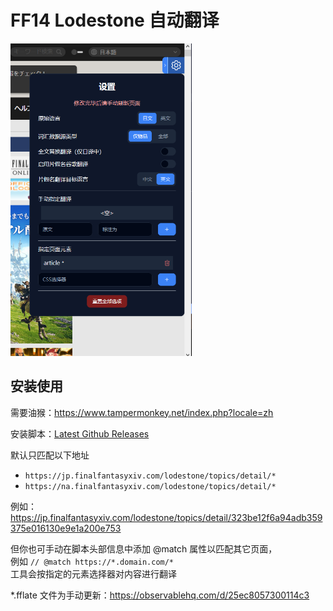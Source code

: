 # FF14 Lodestone 自动翻译

<img alt="screenshot" src="./readme-files/screenshot.png" height="500">

## 安装使用
需要油猴：https://www.tampermonkey.net/index.php?locale=zh

安装脚本：[Latest Github Releases](/UnluckyNinja/ffxiv-lodestone-translation/releases/latest)

默认只匹配以下地址

- `https://jp.finalfantasyxiv.com/lodestone/topics/detail/*`
- `https://na.finalfantasyxiv.com/lodestone/topics/detail/*`

例如： https://jp.finalfantasyxiv.com/lodestone/topics/detail/323be12f6a94adb359375e016130e9e1a200e753

但你也可手动在脚本头部信息中添加 @match 属性以匹配其它页面，  
例如 `// @match https://*.domain.com/*`  
工具会按指定的元素选择器对内容进行翻译

*.fflate 文件为手动更新：https://observablehq.com/d/25ec8057300114c3